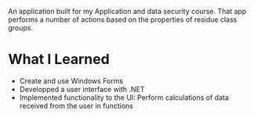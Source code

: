 An application built for my Application and data security course. That app performs a number of actions based on the properties of residue class groups.

# What I Learned

* Create and use Windows Forms
* Developped a user interface with .NET
* Implemented functionality  to the UI: Perform calculations of data received from the user in functions
